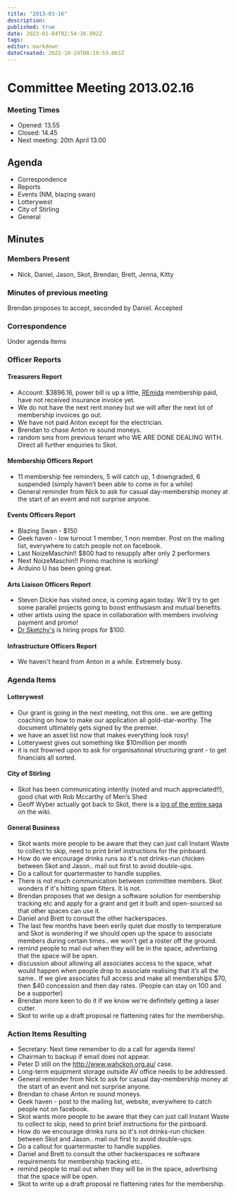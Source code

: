 ```yaml
---
title: "2013-03-16"
description: 
published: true
date: 2023-01-04T02:54:16.992Z
tags: 
editor: markdown
dateCreated: 2022-10-19T08:19:53.063Z
---
```


# Committee Meeting 2013.02.16

### Meeting Times

-   Opened: 13.55
-   Closed: 14.45
-   Next meeting: 20th April 13.00

## Agenda

-   Correspondence
-   Reports
-   Events (NM, blazing swan)
-   Lotterywest
-   City of Stirling
-   General

## Minutes

### Members Present

-   Nick, Daniel, Jason, Skot, Brendan, Brett, Jenna, Kitty

### Minutes of previous meeting

Brendan proposes to accept, seconded by Daniel. Accepted

### Correspondence

Under agenda items

### Officer Reports

#### Treasurers Report

-   Account: \$3896.16, power bill is up a little, [REmida](/REmida) membership paid, have not received insurance invoice yet.
-   We do not have the next rent money but we will after the next lot of membership invoices go out.
-   We have not paid Anton except for the electrician.
-   Brendan to chase Anton re sound moneys.
-   random sms from previous tenant who WE ARE DONE DEALING WITH. Direct all further enquiries to Skot.

#### Membership Officers Report

-   11 membership fee reminders, 5 will catch up, 1 downgraded, 6 suspended (simply haven’t been able to come in for a while)
-   General reminder from Nick to ask for casual day-membership money at the start of an event and not surprise anyone.

#### Events Officers Report

-   Blazing Swan - \$150
-   Geek haven - low turnout 1 member, 1 non member. Post on the mailing list, everywhere to catch people not on facebook.
-   Last NoizeMaschin!! \$800 had to resupply after only 2 performers
-   Next NoizeMaschin!! Promo machine is working!
-   Arduino U has been going great.

#### Arts Liaison Officers Report

-   Steven Dickie has visited once, is coming again today. We'll try to get some parallel projects going to boost enthusiasm and mutual benefits.
-   other artists using the space in collaboration with members involving payment and promo!
-   [Dr Sketchy's](http://www.drsketchyperth.com.au/) is hiring props for \$100.

#### Infrastructure Officers Report

-   We haven't heard from Anton in a while. Extremely busy.

### Agenda Items

#### Lotterywest

-   Our grant is going in the next meeting, not this one.. we are getting coaching on how to make our application all gold-star-worthy. The document ultimately gets signed by the premier.
-   we have an asset list now that makes everything look rosy!
-   Lotterywest gives out something like \$10million per month
-   it is not frowned upon to ask for organisational structuring grant - to get financials all sorted.

#### City of Stirling

-   Skot has been communicating intently (noted and much appreciated!!), good chat with Rob Mccarthy of Men’s Shed
-   Geoff Wyber actually got back to Skot, there is a [log of the entire saga](/docs/committee/archived/stirling_city_saga) on the wiki.

#### General Business

-   Skot wants more people to be aware that they can just call Instant Waste to collect to skip, need to print brief instructions for the pinboard.
-   How do we encourage drinks runs so it's not drinks-run chicken between Skot and Jason.. mail out first to avoid double-ups.
-   Do a callout for quartermaster to handle supplies.
-   There is not much communication between committee members. Skot wonders if it's hitting spam filters. It is not.
-   Brendan proposes that we design a software solution for membership tracking etc and apply for a grant and get it built and open-sourced so that other spaces can use it.
-   Daniel and Brett to consult the other hackerspaces.
-   The last few months have been eerily quiet due mostly to temperature and Skot is wondering if we should open up the space to associate members during certain times.. we won't get a roster off the ground.
-   remind people to mail out when they will be in the space, advertising that the space will be open.
-   discussion about allowing all associates access to the space, what would happen when people drop to associate realising that it’s all the same.. If we give associates full access and make all memberships \$70, then \$40 concession and then day rates. (People can stay on 100 and be a supporter)
-   Brendan more keen to do it if we know we're definitely getting a laser cutter.
-   Skot to write up a draft proposal re flattening rates for the membership.

### Action Items Resulting

-   Secretary: Next time remember to do a call for agenda items!
-   Chairman to backup if email does not appear.
-   Peter D still on the <http://www.wahckon.org.au/> case.
-   Long-term equipment storage outside AV office needs to be addressed.
-   General reminder from Nick to ask for casual day-membership money at the start of an event and not surprise anyone.
-   Brendan to chase Anton re sound moneys.
-   Geek haven - post to the mailing list, website, everywhere to catch people not on facebook.
-   Skot wants more people to be aware that they can just call Instant Waste to collect to skip, need to print brief instructions for the pinboard.
-   How do we encourage drinks runs so it's not drinks-run chicken between Skot and Jason.. mail out first to avoid double-ups.
-   Do a callout for quartermaster to handle supplies.
-   Daniel and Brett to consult the other hackerspaces re software requirements for membership tracking etc.
-   remind people to mail out when they will be in the space, advertising that the space will be open.
-   Skot to write up a draft proposal re flattening rates for the membership.
